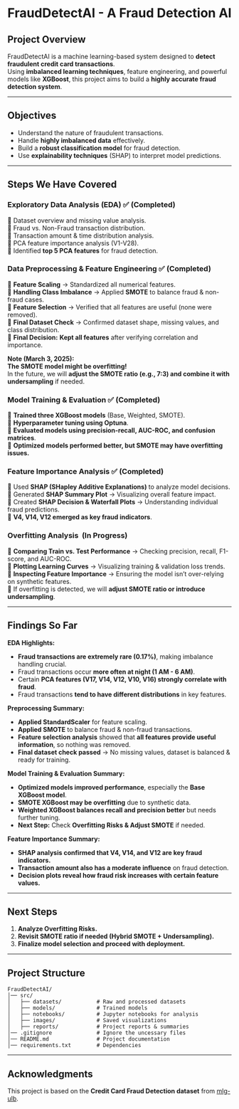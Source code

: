 # FraudDetectAI - A Fraud Detection AI  

## Project Overview  
FraudDetectAI is a machine learning-based system designed to **detect fraudulent credit card transactions**.  
Using **imbalanced learning techniques**, feature engineering, and powerful models like **XGBoost**, this project aims to build a **highly accurate fraud detection system**.  

---

## Objectives  
- Understand the nature of fraudulent transactions.  
- Handle **highly imbalanced data** effectively.  
- Build a **robust classification model** for fraud detection.  
- Use **explainability techniques** (SHAP) to interpret model predictions.  

---

## Steps We Have Covered  

### **Exploratory Data Analysis (EDA) ✅ (Completed)**  
🔹 Dataset overview and missing value analysis.  
🔹 Fraud vs. Non-Fraud transaction distribution.  
🔹 Transaction amount & time distribution analysis.  
🔹 PCA feature importance analysis (V1-V28).  
🔹 Identified **top 5 PCA features** for fraud detection.  

### **Data Preprocessing & Feature Engineering ✅ (Completed)**  
🔹 **Feature Scaling** → Standardized all numerical features.  
🔹 **Handling Class Imbalance** → Applied **SMOTE** to balance fraud & non-fraud cases.  
🔹 **Feature Selection** → Verified that all features are useful (none were removed).  
🔹 **Final Dataset Check** → Confirmed dataset shape, missing values, and class distribution.  
🔹 **Final Decision:** **Kept all features** after verifying correlation and importance.  

**Note (March 3, 2025):**  
**The SMOTE model might be overfitting!**  
In the future, we will **adjust the SMOTE ratio (e.g., 7:3) and combine it with undersampling** if needed.  

### **Model Training & Evaluation ✅ (Completed)**  
🔹 **Trained three XGBoost models** (Base, Weighted, SMOTE).  
🔹 **Hyperparameter tuning using Optuna**.  
🔹 **Evaluated models using precision-recall, AUC-ROC, and confusion matrices**.  
🔹 **Optimized models performed better, but SMOTE may have overfitting issues.**  

### **Feature Importance Analysis ✅ (Completed)**  
🔹 Used **SHAP (SHapley Additive Explanations)** to analyze model decisions.  
🔹 Generated **SHAP Summary Plot** → Visualizing overall feature impact.  
🔹 Created **SHAP Decision & Waterfall Plots** → Understanding individual fraud predictions.  
🔹 **V4, V14, V12 emerged as key fraud indicators**.  

### **Overfitting Analysis ️ (In Progress)**  
🔹 **Comparing Train vs. Test Performance** → Checking precision, recall, F1-score, and AUC-ROC.  
🔹 **Plotting Learning Curves** → Visualizing training & validation loss trends.  
🔹 **Inspecting Feature Importance** → Ensuring the model isn’t over-relying on synthetic features.  
🔹 If overfitting is detected, we will **adjust SMOTE ratio or introduce undersampling**.  

---

## Findings So Far  

**EDA Highlights:**  
- **Fraud transactions are extremely rare (0.17%)**, making imbalance handling crucial.  
- Fraud transactions occur **more often at night (1 AM - 6 AM)**.  
- Certain **PCA features (V17, V14, V12, V10, V16) strongly correlate with fraud**.  
- Fraud transactions **tend to have different distributions** in key features.  

**Preprocessing Summary:**  
- **Applied StandardScaler** for feature scaling.  
- **Applied SMOTE** to balance fraud & non-fraud transactions.  
- **Feature selection analysis** showed that **all features provide useful information**, so nothing was removed.  
- **Final dataset check passed** → No missing values, dataset is balanced & ready for training.  

**Model Training & Evaluation Summary:**  
- **Optimized models improved performance**, especially the **Base XGBoost model**.  
- **SMOTE XGBoost may be overfitting** due to synthetic data.  
- **Weighted XGBoost balances recall and precision better** but needs further tuning.  
- **Next Step:** Check **Overfitting Risks & Adjust SMOTE** if needed.  

**Feature Importance Summary:**  
- **SHAP analysis confirmed that V4, V14, and V12 are key fraud indicators.**  
- **Transaction amount also has a moderate influence** on fraud detection.  
- **Decision plots reveal how fraud risk increases with certain feature values.**  

---

## Next Steps  
1. **Analyze Overfitting Risks.**  
2. **Revisit SMOTE ratio if needed (Hybrid SMOTE + Undersampling).**  
3. **Finalize model selection and proceed with deployment.**  

---

## Project Structure
```
FraudDetectAI/
│── src/
│   ├── datasets/           # Raw and processed datasets
│   ├── models/             # Trained models
│   ├── notebooks/          # Jupyter notebooks for analysis
│   ├── images/             # Saved visualizations
│   ├── reports/            # Project reports & summaries
│── .gitignore              # Ignore the uncessary files
│── README.md               # Project documentation
│── requirements.txt        # Dependencies
```

---

## Acknowledgments
This project is based on the **Credit Card Fraud Detection dataset** from [mlg-ulb](https://www.kaggle.com/datasets/mlg-ulb/creditcardfraud).
